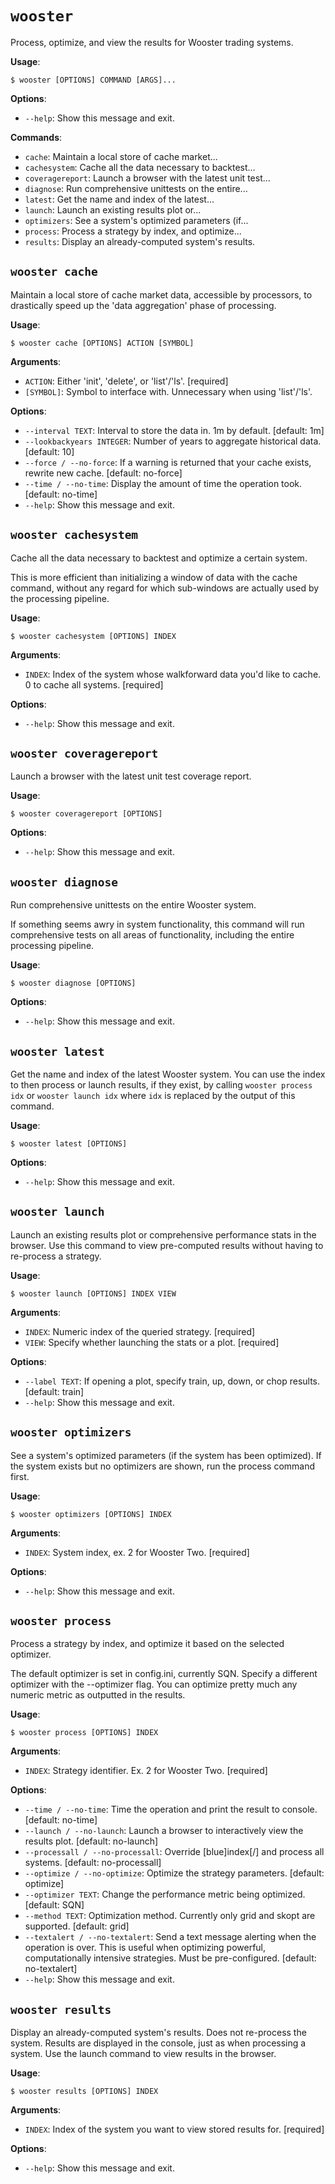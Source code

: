 # `wooster`

Process, optimize, and view the results for Wooster trading systems.

**Usage**:

```console
$ wooster [OPTIONS] COMMAND [ARGS]...
```

**Options**:

* `--help`: Show this message and exit.

**Commands**:

* `cache`: Maintain a local store of cache market...
* `cachesystem`: Cache all the data necessary to backtest...
* `coveragereport`: Launch a browser with the latest unit test...
* `diagnose`: Run comprehensive unittests on the entire...
* `latest`: Get the name and index of the latest...
* `launch`: Launch an existing results plot or...
* `optimizers`: See a system's optimized parameters (if...
* `process`: Process a strategy by index, and optimize...
* `results`: Display an already-computed system's results.

## `wooster cache`

Maintain a local store of cache market data, accessible by processors, to 
drastically speed up the 'data aggregation' phase of processing.

**Usage**:

```console
$ wooster cache [OPTIONS] ACTION [SYMBOL]
```

**Arguments**:

* `ACTION`: Either 'init', 'delete', or 'list'/'ls'.   [required]
* `[SYMBOL]`: Symbol to interface with. Unnecessary when using 'list'/'ls'.

**Options**:

* `--interval TEXT`: Interval to store the data in. 1m by default.  [default: 1m]
* `--lookbackyears INTEGER`: Number of years to aggregate historical data.  [default: 10]
* `--force / --no-force`: If a warning is returned that your cache exists, rewrite new cache.  [default: no-force]
* `--time / --no-time`: Display the amount of time the operation took.  [default: no-time]
* `--help`: Show this message and exit.

## `wooster cachesystem`

Cache all the data necessary to backtest and optimize a certain system. 

This is more efficient than initializing a window of data with the cache command,
without any regard for which sub-windows are actually used by the processing pipeline.

**Usage**:

```console
$ wooster cachesystem [OPTIONS] INDEX
```

**Arguments**:

* `INDEX`: Index of the system whose walkforward data you'd like to cache. 0 to cache all systems.  [required]

**Options**:

* `--help`: Show this message and exit.

## `wooster coveragereport`

Launch a browser with the latest unit test coverage report.

**Usage**:

```console
$ wooster coveragereport [OPTIONS]
```

**Options**:

* `--help`: Show this message and exit.

## `wooster diagnose`

Run comprehensive unittests on the entire Wooster system. 

If something seems awry in system functionality, this command will run 
comprehensive tests on all areas of functionality, including the entire
processing pipeline.

**Usage**:

```console
$ wooster diagnose [OPTIONS]
```

**Options**:

* `--help`: Show this message and exit.

## `wooster latest`

Get the name and index of the latest Wooster system. You can use the index
to then process or launch results, if they exist, by calling 
`wooster process idx` or `wooster launch idx` where `idx` is replaced
by the output of this command.

**Usage**:

```console
$ wooster latest [OPTIONS]
```

**Options**:

* `--help`: Show this message and exit.

## `wooster launch`

Launch an existing results plot or comprehensive performance stats in the browser. 
Use this command to view pre-computed results without having to re-process 
a strategy.

**Usage**:

```console
$ wooster launch [OPTIONS] INDEX VIEW
```

**Arguments**:

* `INDEX`: Numeric index of the queried strategy.  [required]
* `VIEW`: Specify whether launching the stats or a plot.  [required]

**Options**:

* `--label TEXT`: If opening a plot, specify train, up, down, or chop results.  [default: train]
* `--help`: Show this message and exit.

## `wooster optimizers`

See a system's optimized parameters (if the system has been optimized). If 
the system exists but no optimizers are shown, run the process command first. 

**Usage**:

```console
$ wooster optimizers [OPTIONS] INDEX
```

**Arguments**:

* `INDEX`: System index, ex. 2 for Wooster Two.  [required]

**Options**:

* `--help`: Show this message and exit.

## `wooster process`

Process a strategy by index, and optimize it based on the selected optimizer.

The default optimizer is set in config.ini, currently SQN. Specify 
a different optimizer with the --optimizer flag. You can optimize
pretty much any numeric metric as outputted in the results.

**Usage**:

```console
$ wooster process [OPTIONS] INDEX
```

**Arguments**:

* `INDEX`: Strategy identifier. Ex. 2 for Wooster Two.  [required]

**Options**:

* `--time / --no-time`: Time the operation and print the result to console.  [default: no-time]
* `--launch / --no-launch`: Launch a browser to interactively view the results plot.  [default: no-launch]
* `--processall / --no-processall`: Override [blue]index[/] and process all systems.  [default: no-processall]
* `--optimize / --no-optimize`: Optimize the strategy parameters.  [default: optimize]
* `--optimizer TEXT`: Change the performance metric being optimized.  [default: SQN]
* `--method TEXT`: Optimization method. Currently only grid and skopt are supported.  [default: grid]
* `--textalert / --no-textalert`: Send a text message alerting when the operation is over. This is useful when optimizing powerful, computationally intensive strategies. Must be pre-configured.  [default: no-textalert]
* `--help`: Show this message and exit.

## `wooster results`

Display an already-computed system's results. Does not re-process the system.
Results are displayed in the console, just as when processing a system. Use the
launch command to view results in the browser.

**Usage**:

```console
$ wooster results [OPTIONS] INDEX
```

**Arguments**:

* `INDEX`: Index of the system you want to view stored results for.  [required]

**Options**:

* `--help`: Show this message and exit.
